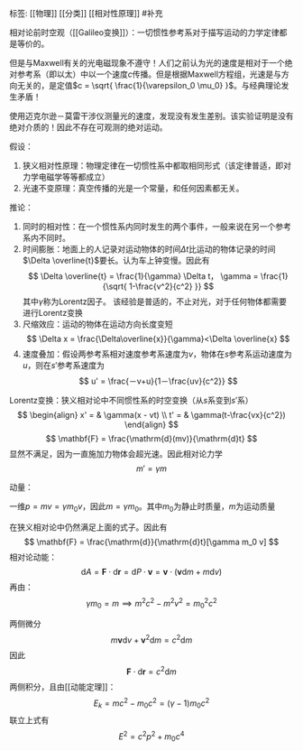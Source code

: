 标签: [[物理]] [[分类]] 
[[相对性原理]]
#补充 

相对论前时空观（[[Galileo变换]]）：一切惯性参考系对于描写运动的力学定律都是等价的。

但是与Maxwell有关的光电磁现象不遵守！人们之前认为光的速度是相对于一个绝对参考系（即以太）中以一个速度$c$传播。但是根据Maxwell方程组，光速是与方向无关的，是定值$c = \sqrt{ \frac{1}{\varepsilon_0 \mu_0} }$。与经典理论发生矛盾！

使用迈克尔逊－莫雷干涉仪测量光的速度，发现没有发生差别。该实验证明是没有绝对介质的！因此不存在可观测的绝对运动。

假设：
1. 狭义相对性原理：物理定律在一切惯性系中都取相同形式（该定律普适，即对力学电磁学等等都成立）
2. 光速不变原理：真空传播的光是一个常量，和任何因素都无关。

推论：
1. 同时的相对性：在一个惯性系内同时发生的两个事件，一般来说在另一个参考系内不同时。
2. 时间膨胀：地面上的人记录对运动物体的时间$\Delta t$比运动的物体记录的时间$\Delta \overline{t}$要长。认为车上钟变慢。因此有
$$
\Delta \overline{t} = \frac{1}{\gamma} \Delta t， \gamma = \frac{1}{\sqrt{ 1-\frac{v^2}{c^2} }}
$$
	其中$\gamma$称为Lorentz因子。
	该经验是普适的，不止对光，对于任何物体都需要进行Lorentz变换
3. 尺缩效应：运动的物体在运动方向长度变短
$$
\Delta x = \frac{\Delta\overline{x}}{\gamma}<\Delta \overline{x}
$$
4. 速度叠加：假设两参考系相对速度参考系速度为$v$，物体在$s$参考系运动速度为$u$，则在$s'$参考系速度为
$$
u' = \frac{－v+u}{1－\frac{uv}{c^2}}
$$

Lorentz变换：狭义相对论中不同惯性系的时空变换（从$s$系变到$s'$系）
$$
\begin{align}
x' =  & \gamma(x - vt) \\
t' =  & \gamma(t-\frac{vx}{c^2})
\end{align}
$$
$$
\mathbf{F} = \frac{\mathrm{d}(mv)}{\mathrm{d}t}
$$
显然不满足，因为一直施加力物体会超光速。因此相对论力学
$$
m' = \gamma m
$$

动量：

一维$p = mv = \gamma m_0 v$，因此$m = \gamma m_0$。其中$m_0$为静止时质量，$m$为运动质量

在狭义相对论中仍然满足上面的式子。因此有
$$
\mathbf{F} = \frac{\mathrm{d}}{\mathrm{d}t}[\gamma m_0 v]
$$
相对论动能：
$$
\mathrm{d}A = \mathbf{F} \cdot \mathrm{d} \mathbf{r} = \mathrm{d} P \cdot \mathbf{v} = \mathbf{v} \cdot (\mathbf{v} \mathrm{d}m + m \mathrm{d}v)
$$
再由：
$$
\gamma m_0 = m \implies m^2c^2 - m^2v^2 = m_0^2c^2
$$

两侧微分
$$
m\mathbf{v} \mathrm{d}v + \mathbf{v}^2 \mathrm{d}m = c^2 \mathrm{d}m
$$
因此
$$
\mathbf{F} \cdot \mathrm{d}\mathbf{r} = c^2 \mathrm{d}m
$$
两侧积分，且由[[动能定理]]：
$$
E_k = mc^2 - m_0 c^2 = (\gamma-1)m_0 c^2
$$
联立上式有
$$
E^2 = c^2 p^2 + m_0 c^4
$$
